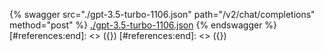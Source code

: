[#references:start]: <> ({ "template": "openapi" })
[#references:start]: <> ({ "template": "openapi" })
{% swagger src="./gpt-3.5-turbo-1106.json" path="/v2/chat/completions" method="post" %}
[./gpt-3.5-turbo-1106.json](./gpt-3.5-turbo-1106.json)
{% endswagger %}
[#references:end]: <> ({})
[#references:end]: <> ({})